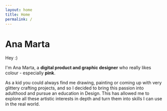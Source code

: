 ```yaml
---
layout: home
title: Home
permalink: /
---
```

# Ana Marta

Hey :)

I'm Ana Marta, a **digital product and graphic designer** who really likes colour - especially **pink**.

As a kid you could always find me drawing, painting or coming up with very glittery crafting projects, and so I decided to bring this passion into adulthood and pursue an education in Design. This has allowed me to explore all these artistic interests in depth and turn them into skills I can use in the real world.